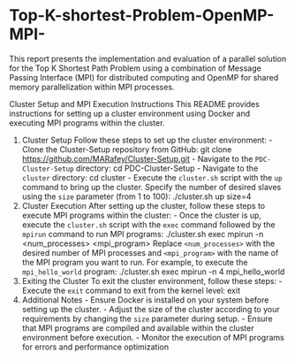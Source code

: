# Top-K-shortest-Problem-OpenMP-MPI-
This report presents the implementation and evaluation of a parallel solution for the Top  K Shortest Path Problem using a combination of Message Passing Interface (MPI) for  distributed computing and OpenMP for shared memory parallelization within MPI  processes.

Cluster Setup and MPI Execution Instructions 
This README provides instructions for setting up a cluster environment using Docker and executing MPI 
programs within the cluster. 
1. Cluster Setup 
Follow these steps to set up the cluster environment: - Clone the Cluster-Setup repository from GitHub: 
git clone https://github.com/MARafey/Cluster-Setup.git - Navigate to the `PDC-Cluster-Setup` directory: 
cd PDC-Cluster-Setup - Navigate to the `cluster` directory: 
cd cluster - Execute the `cluster.sh` script with the `up` command to bring up the cluster. Specify the number of 
desired slaves using the `size` parameter (from 1 to 100): 
./cluster.sh up size=4 
2. Cluster Execution 
After setting up the cluster, follow these steps to execute MPI programs within the cluster: - Once the cluster is up, execute the `cluster.sh` script with the `exec` command followed by the 
`mpirun` command to run MPI programs: 
./cluster.sh exec mpirun -n <num_processes> <mpi_program> 
Replace `<num_processes>` with the desired number of MPI processes and `<mpi_program>` with the 
name of the MPI program you want to run. 
For example, to execute the `mpi_hello_world` program: 
./cluster.sh exec mpirun -n 4 mpi_hello_world 
3. Exiting the Cluster 
To exit the cluster environment, follow these steps: - Execute the `exit` command to exit from the kernel level: 
exit 
4. Additional Notes - Ensure Docker is installed on your system before setting up the cluster. - Adjust the size of the cluster according to your requirements by changing the `size` parameter during 
setup. - Ensure that MPI programs are compiled and available within the cluster environment before execution. - Monitor the execution of MPI programs for errors and performance optimization
